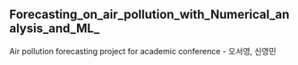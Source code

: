 ## Forecasting_on_air_pollution_with_Numerical_analysis_and_ML_
Air pollution forecasting project for academic conference - 오서영, 신영민
